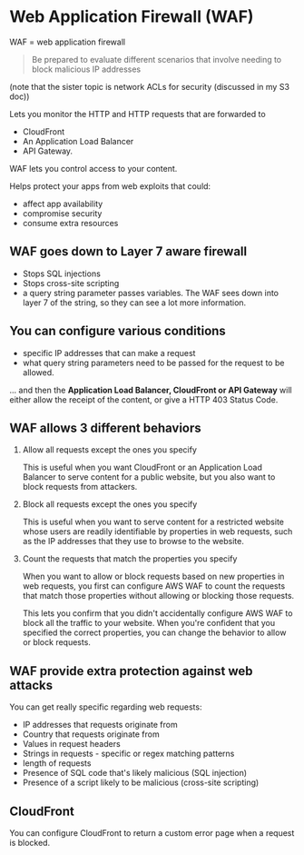 # Web Application Firewall (WAF)

WAF = web application firewall 

> Be prepared to evaluate different scenarios that involve needing to block malicious IP addresses

(note that the sister topic is network ACLs for security (discussed in my S3 doc))

Lets you monitor the HTTP and HTTP requests that are forwarded to 
* CloudFront
* An Application Load Balancer
* API Gateway.

WAF lets you control access to your content.

Helps protect your apps from web exploits that could:
* affect app availability
* compromise security
* consume extra resources

## WAF goes down to Layer 7 aware firewall

* Stops SQL injections
* Stops cross-site scripting
* a query string parameter passes variables. The WAF sees down into layer 7 of the string, so they can see a lot more information. 


## You can configure various conditions

* specific IP addresses that can make a request
* what query string parameters need to be passed for the request to be allowed. 

... and then the **Application Load Balancer, CloudFront or API Gateway** will either allow the receipt of the content, or give a HTTP 403 Status Code.

## WAF allows 3 different behaviors

1. Allow all requests except the ones you specify

    This is useful when you want CloudFront or an Application Load Balancer to serve content for a public website, but you also want to block requests from attackers.

2. Block all requests except the ones you specify

    This is useful when you want to serve content for a restricted website whose users are readily identifiable by properties in web requests, such as the IP addresses that they use to browse to the website.

3. Count the requests that match the properties you specify

    When you want to allow or block requests based on new properties in web requests, you first can configure AWS WAF to count the requests that match those properties without allowing or blocking those requests. 
    
    This lets you confirm that you didn't accidentally configure AWS WAF to block all the traffic to your website. When you're confident that you specified the correct properties, you can change the behavior to allow or block requests.

## WAF provide extra protection against web attacks

You can get really specific regarding web requests:

* IP addresses that requests originate from
* Country that requests originate from
* Values in request headers
* Strings in requests - specific or regex matching patterns
* length of requests
* Presence of SQL code that's likely malicious (SQL injection)
* Presence of a script likely to be malicious (cross-site scripting)

## CloudFront

You can configure CloudFront to return a custom error page when a request is blocked.